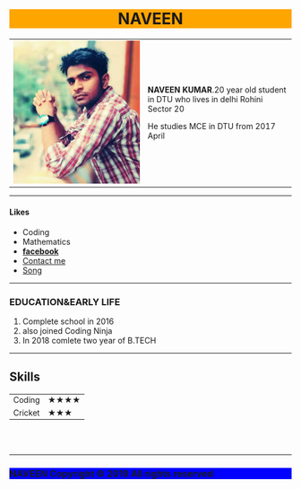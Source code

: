 <!DOCTYPE html>
<html lang="en" dir="ltr">

<head>
  <meta charset="utf-8">
  <title>Home-NAVEEN</title>
</head>

<body>
  <br>
  <center>
    <h1 style="background-color:Orange;">NAVEEN</h1>
  </center>
  <table cellspacing="20">
    <tr>
      <td><img src="Naveen.png" alt="MY PROFILE"></td>
      <td>
        <p><strong>NAVEEN KUMAR</strong>.20 year old student in DTU who lives in delhi Rohini Sector 20</p>
        <p>He studies MCE in DTU from 2017 April </p>
      </td>
    </tr>
  </table>
  <hr>
  <h4>Likes</h4>
  <ul>
    <li>Coding</li>
    <li>Mathematics </li>
    <li><strong><a href="https://www.facebook.com/naveen.cruz.1/photos_all">facebook</a></strong></li>
    <li><a href="Contact.html">Contact me</a></li>
    <li><a donload href="http://joufard.free.fr/Anouk/Taio%20Cruz%20-%20Break%20Your%20Heart%20(By.Music4All).mp3">Song</a></li>
  </ul>
  <hr>
  <h3>EDUCATION&EARLY LIFE</h3>
  <ol>
    <li>Complete school in 2016</li>
    <li>also joined Coding Ninja </li>
    <li>In 2018 comlete two year of B.TECH</li>
  </ol>
  <hr>
  <h2>Skills</h2>
     <table cellspacing="20">
          <tr>
            <td>Coding</td>
            <td>★★★★</td>
          </tr>
          <tr>
            <td>Cricket</td>
            <td>★★★</td>
          </tr>
  </table>

  <br>
  <br>
  <hr size="3" noshades>
  </hr>
  <h3 style="background-color:Blue;">NAVEEN Copyright © 2019 All rights reserved</h3>

</body>

